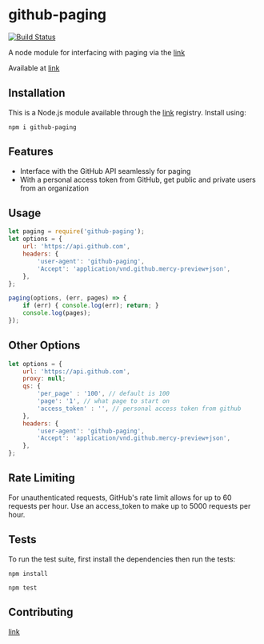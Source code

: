 # github-paging
[![Build Status](https://travis-ci.org/jakedallinson/github-paging.svg?branch=master)](https://travis-ci.org/jakedallinson/github-paging)

A node module for interfacing with paging via the [link](https://developer.github.com/v3/ "GitHub API")

Available at [link](https://www.npmjs.com/package/github-paging "npm")

## Installation

This is a Node.js module available through the [link](https://www.npmjs.com "npm") registry. Install using:

`npm i github-paging`

## Features

* Interface with the GitHub API seamlessly for paging
* With a personal access token from GitHub, get public and private users from an organization

## Usage

```js
let paging = require('github-paging');
let options = {
    url: 'https://api.github.com',
    headers: {
        'user-agent': 'github-paging',
        'Accept': 'application/vnd.github.mercy-preview+json',
    },
};

paging(options, (err, pages) => {
    if (err) { console.log(err); return; }
    console.log(pages);
});
```

## Other Options

```js
let options = {
    url: 'https://api.github.com',
    proxy: null;
    qs: {
        'per_page' : '100', // default is 100
        'page': '1', // what page to start on
        'access_token' : '', // personal access token from github
    },
    headers: {
        'user-agent': 'github-paging',
        'Accept': 'application/vnd.github.mercy-preview+json',
    },
};
```

## Rate Limiting

For unauthenticated requests, GitHub's rate limit allows for up to 60 requests per hour. Use an access_token to make up to 5000 requests per hour.

## Tests

To run the test suite, first install the dependencies then run the tests:

`npm install`

`npm test`

## Contributing

[link](https://github.com/jakedallinson/github-paging/blob/master/CONTRIBUTING.md "Contributing Guide")